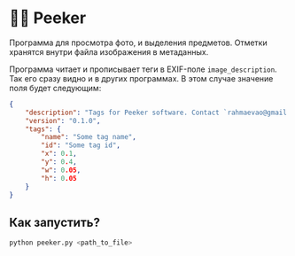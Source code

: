 # 😶‍🌫️ Peeker
Программа для просмотра фото, и выделения предметов. Отметки хранятся внутри файла изображения в метаданных.

Программа читает и прописывает теги в EXIF-поле `image_description`. Так его сразу видно и в других программах.
В этом случае значение поля будет следующим:

```json
{
    "description": "Tags for Peeker software. Contact `rahmaevao@gmail.com` for details",
    "version": "0.1.0",
    "tags": {
        "name": "Some tag name",
        "id": "Some tag id",
        "x": 0.1,
        "y": 0.4,
        "w": 0.05,
        "h": 0.05
    }
}
```
## Как запустить?

```bash
python peeker.py <path_to_file>
```
